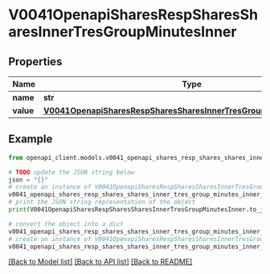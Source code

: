# V0041OpenapiSharesRespSharesSharesInnerTresGroupMinutesInner


## Properties

Name | Type | Description | Notes
------------ | ------------- | ------------- | -------------
**name** | **str** | TRES name | [optional] 
**value** | [**V0041OpenapiSharesRespSharesSharesInnerTresGroupMinutesInnerValue**](V0041OpenapiSharesRespSharesSharesInnerTresGroupMinutesInnerValue.md) |  | [optional] 

## Example

```python
from openapi_client.models.v0041_openapi_shares_resp_shares_shares_inner_tres_group_minutes_inner import V0041OpenapiSharesRespSharesSharesInnerTresGroupMinutesInner

# TODO update the JSON string below
json = "{}"
# create an instance of V0041OpenapiSharesRespSharesSharesInnerTresGroupMinutesInner from a JSON string
v0041_openapi_shares_resp_shares_shares_inner_tres_group_minutes_inner_instance = V0041OpenapiSharesRespSharesSharesInnerTresGroupMinutesInner.from_json(json)
# print the JSON string representation of the object
print(V0041OpenapiSharesRespSharesSharesInnerTresGroupMinutesInner.to_json())

# convert the object into a dict
v0041_openapi_shares_resp_shares_shares_inner_tres_group_minutes_inner_dict = v0041_openapi_shares_resp_shares_shares_inner_tres_group_minutes_inner_instance.to_dict()
# create an instance of V0041OpenapiSharesRespSharesSharesInnerTresGroupMinutesInner from a dict
v0041_openapi_shares_resp_shares_shares_inner_tres_group_minutes_inner_from_dict = V0041OpenapiSharesRespSharesSharesInnerTresGroupMinutesInner.from_dict(v0041_openapi_shares_resp_shares_shares_inner_tres_group_minutes_inner_dict)
```
[[Back to Model list]](../README.md#documentation-for-models) [[Back to API list]](../README.md#documentation-for-api-endpoints) [[Back to README]](../README.md)


